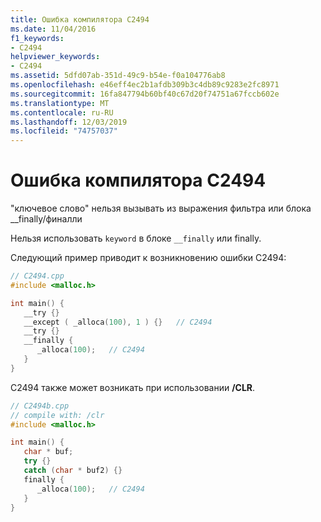 ```yaml
---
title: Ошибка компилятора C2494
ms.date: 11/04/2016
f1_keywords:
- C2494
helpviewer_keywords:
- C2494
ms.assetid: 5dfd07ab-351d-49c9-b54e-f0a104776ab8
ms.openlocfilehash: e46eff4ec2b1afdb309b3c4db89c9283e2fc8971
ms.sourcegitcommit: 16fa847794b60bf40c67d20f74751a67fccb602e
ms.translationtype: MT
ms.contentlocale: ru-RU
ms.lasthandoff: 12/03/2019
ms.locfileid: "74757037"
---
```

# <a name="compiler-error-c2494"></a>Ошибка компилятора C2494

"ключевое слово" нельзя вызывать из выражения фильтра или блока __finally/финалли

Нельзя использовать `keyword` в блоке `__finally` или finally.

Следующий пример приводит к возникновению ошибки C2494:

```cpp
// C2494.cpp
#include <malloc.h>

int main() {
   __try {}
   __except ( _alloca(100), 1 ) {}   // C2494
   __try {}
   __finally {
      _alloca(100);   // C2494
   }
}
```

C2494 также может возникать при использовании **/CLR**.

```cpp
// C2494b.cpp
// compile with: /clr
#include <malloc.h>

int main() {
   char * buf;
   try {}
   catch (char * buf2) {}
   finally {
      _alloca(100);   // C2494
   }
}
```
